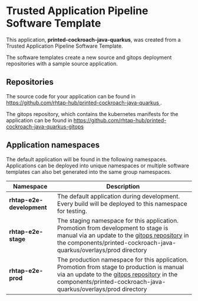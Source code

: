 # Trusted Application Pipeline Software Template

This application, **printed-cockroach-java-quarkus**, was created from a Trusted Application Pipeline Software Template.

The software templates create a new source and gitops deployment repositories with a sample source application. 

## Repositories

The source code for your application can be found in [https://github.com/rhtap-hub/printed-cockroach-java-quarkus ](https://github.com/rhtap-hub/printed-cockroach-java-quarkus ).
 
The gitops repository, which contains the kubernetes manifests for the application can be found in 
[https://github.com/rhtap-hub/printed-cockroach-java-quarkus-gitops ](https://github.com/rhtap-hub/printed-cockroach-java-quarkus-gitops ) 

## Application namespaces 

The default application will be found in the following namespaces. Applications can be deployed into unique namespaces or multiple software templates can also bet generated into the same group namespaces.  

|  Namespace   |  Description   |  
| -------- | -------- |   
| **rhtap-e2e-development** | The default application during development. Every build will be deployed to this namespace for testing. | 
| **rhtap-e2e-stage** | The staging namespace for this application. Promotion from development to stage is manual via an update to the [gitops repository](https://github.com/rhtap-hub/printed-cockroach-java-quarkus-gitops ) in the components/printed-cockroach-java-quarkus/overlays/prod directory |  
| **rhtap-e2e-prod** | The production namespace for this application. Promotion from stage to production is manual via an update to the [gitops repository](https://github.com/rhtap-hub/printed-cockroach-java-quarkus-gitops ) in the components/printed-cockroach-java-quarkus/overlays/prod directory | 